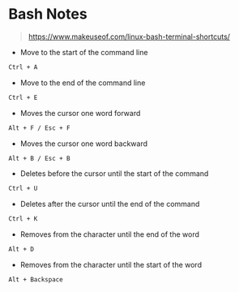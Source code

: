 # Bash Notes

> https://www.makeuseof.com/linux-bash-terminal-shortcuts/

- Move to the start of the command line

```txt
Ctrl + A
```

- Move to the end of the command line

```txt
Ctrl + E
```

- Moves the cursor one word forward

```txt
Alt + F / Esc + F
```

- Moves the cursor one word backward

```txt
Alt + B / Esc + B
```

- Deletes before the cursor until the start of the command

```txt
Ctrl + U
```

- Deletes after the cursor until the end of the command

```txt
Ctrl + K
```

- Removes from the character until the end of the word

```txt
Alt + D
```

- Removes from the character until the start of the word

```txt
Alt + Backspace
```